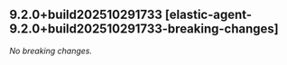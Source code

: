 ## 9.2.0&#43;build202510291733 [elastic-agent-9.2.0&#43;build202510291733-breaking-changes]

_No breaking changes._
